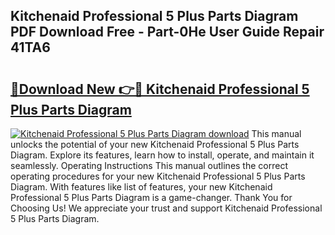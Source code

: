 ## Kitchenaid Professional 5 Plus Parts Diagram PDF Download Free - Part-0He User Guide Repair 41TA6

# <h2><a href="http://dfuhc6y.blite.top/?on=Kitchenaid+Professional+5+Plus+Parts+Diagram">🔗Download New 👉🔴 Kitchenaid Professional 5 Plus Parts Diagram</a></h2>

[![Kitchenaid Professional 5 Plus Parts Diagram download](https://i.imgur.com/lujVjoI.png)](http://dfuhc6y.blite.top/?on=Kitchenaid+Professional+5+Plus+Parts+Diagram)
This manual unlocks the potential of your new Kitchenaid Professional 5 Plus Parts Diagram. Explore its features, learn how to install, operate, and maintain it seamlessly. Operating Instructions This manual outlines the correct operating procedures for your new Kitchenaid Professional 5 Plus Parts Diagram. With features like list of features, your new Kitchenaid Professional 5 Plus Parts Diagram is a game-changer. Thank You for Choosing Us! We appreciate your trust and support Kitchenaid Professional 5 Plus Parts Diagram.
